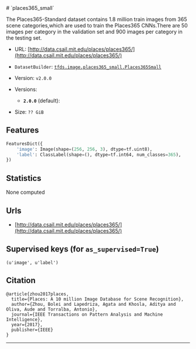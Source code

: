 <div itemscope itemtype="http://schema.org/Dataset">
  <div itemscope itemprop="includedInDataCatalog" itemtype="http://schema.org/DataCatalog">
    <meta itemprop="name" content="TensorFlow Datasets" />
  </div>
  <meta itemprop="name" content="places365_small" />
  <meta itemprop="description" content="The Places365-Standard dataset contains 1.8 million train images from 365 scene categories,which are used to train the Places365 CNNs.There are 50 images per category in the validation set and 900 images per category in the testing set.&#10;&#10;To use this dataset:&#10;&#10;```python&#10;import tensorflow_datasets as tfds&#10;&#10;ds = tfds.load('places365_small', split='train')&#10;for ex in ds.take(4):&#10;  print(ex)&#10;```&#10;&#10;See [the guide](https://www.tensorflow.org/datasets/overview) for more&#10;informations on [tensorflow_datasets](https://www.tensorflow.org/datasets).&#10;&#10;" />
  <meta itemprop="url" content="https://www.tensorflow.org/datasets/catalog/places365_small" />
  <meta itemprop="sameAs" content="http://data.csail.mit.edu/places/places365/" />
  <meta itemprop="citation" content="&#10; @article{zhou2017places,&#10;  title={Places: A 10 million Image Database for Scene Recognition},&#10;  author={Zhou, Bolei and Lapedriza, Agata and Khosla, Aditya and Oliva, Aude and Torralba, Antonio},&#10;  journal={IEEE Transactions on Pattern Analysis and Machine Intelligence},&#10;  year={2017},&#10;  publisher={IEEE}&#10;}&#10;&#10;" />
</div>
# `places365_small`

The Places365-Standard dataset contains 1.8 million train images from 365 scene
categories,which are used to train the Places365 CNNs.There are 50 images per
category in the validation set and 900 images per category in the testing set.

*   URL:
    [http://data.csail.mit.edu/places/places365/](http://data.csail.mit.edu/places/places365/)
*   `DatasetBuilder`:
    [`tfds.image.places365_small.Places365Small`](https://github.com/tensorflow/datasets/tree/master/tensorflow_datasets/image/places365_small.py)
*   Version: `v2.0.0`
*   Versions:

    *   **`2.0.0`** (default):

*   Size: `?? GiB`

## Features
```python
FeaturesDict({
    'image': Image(shape=(256, 256, 3), dtype=tf.uint8),
    'label': ClassLabel(shape=(), dtype=tf.int64, num_classes=365),
})
```

## Statistics
None computed

## Urls

*   [http://data.csail.mit.edu/places/places365/](http://data.csail.mit.edu/places/places365/)

## Supervised keys (for `as_supervised=True`)
`(u'image', u'label')`

## Citation
```
@article{zhou2017places,
  title={Places: A 10 million Image Database for Scene Recognition},
  author={Zhou, Bolei and Lapedriza, Agata and Khosla, Aditya and Oliva, Aude and Torralba, Antonio},
  journal={IEEE Transactions on Pattern Analysis and Machine Intelligence},
  year={2017},
  publisher={IEEE}
}
```

--------------------------------------------------------------------------------
